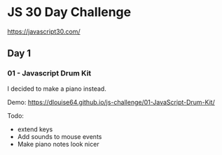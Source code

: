 # JS 30 Day Challenge
https://javascript30.com/
## Day 1
### 01 - Javascript Drum Kit

I decided to make a piano instead.

Demo: https://dlouise64.github.io/js-challenge/01-JavaScript-Drum-Kit/

Todo:
* extend keys
* Add sounds to mouse events
* Make piano notes look nicer
